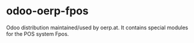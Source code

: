 # odoo-oerp-fpos
Odoo distribution maintained/used by oerp.at. It contains special modules for the 
POS system Fpos.
